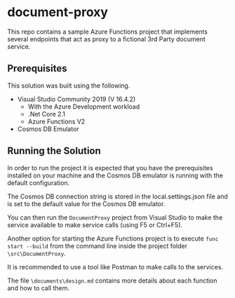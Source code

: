 # document-proxy

This repo contains a sample Azure Functions project that implements several endpoints that act as proxy to a fictional 3rd Party document service.

## Prerequisites

This solution was built using the following.

- Visual Studio Community 2019 (V 16.4.2)
    - With the Azure Development workload
    - .Net Core 2.1
    - Azure Functions V2
- Cosmos DB Emulator

## Running the Solution

In order to run the project it is expected that you have the prerequisites installed on your machine and the Cosmos DB emulator is running with the default configuration.

The Cosmos DB connection string is stored in the local.settings.json file and is set to the default value for the Cosmos DB emulator.

You can then run the `DocumentProxy` project from Visual Studio to make the service available to make service calls (using F5 or Ctrl+F5).

Another option for starting the Azure Functions project is to execute `func start --build` from the command line inside the project folder `\src\DocumentProxy`.

It is recommended to use a tool like Postman to make calls to the services.

The file `\documents\design.md` contains more details about each function and how to call them.




